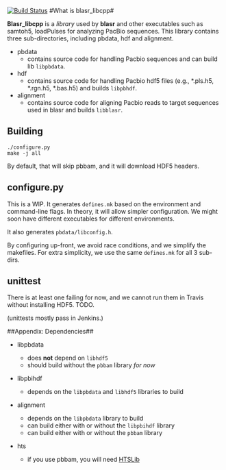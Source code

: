 [![Build Status](https://travis-ci.org/PacificBiosciences/blasr_libcpp.svg?branch=master)](https://travis-ci.org/PacificBiosciences/blasr_libcpp)
#What is blasr_libcpp#

**Blasr_libcpp** is a *library* used by **blasr** and other executables such as samtoh5, loadPulses for analyzing PacBio sequences. This library contains three sub-directories, including pbdata, hdf and alignment.
+ pbdata  
   - contains source code for handling Pacbio sequences and can build lib ```libpbdata```.
+ hdf 
   - contains source code for handling Pacbio hdf5 files (e.g., *.pls.h5, *.rgn.h5, *.bas.h5) and builds ```libpbhdf```.
+ alignment 
   - contains source code for aligning Pacbio reads to target sequences used in blasr and builds ```libblasr```.

## Building
```
./configure.py
make -j all
```
By default, that will skip pbbam, and it will download HDF5 headers.

## configure.py
This is a WIP. It generates `defines.mk` based on the environment and command-line flags.
In theory, it will allow simpler configuration. We might soon have different executables for
different environments.

It also generates `pbdata/libconfig.h`.

By configuring up-front, we avoid race conditions, and we simplify the makefiles. For extra
simplicity, we use the same `defines.mk` for all 3 sub-dirs.

## unittest
There is at least one failing for now, and we cannot run them in Travis without installing HDF5. TODO.

(unittests mostly pass in Jenkins.)

##Appendix: Dependencies##
- libpbdata
   -  does **not** depend on ```libhdf5```
   -  should build without the ```pbbam``` library *for now*

- libpbihdf
   -  depends on the ```libpbdata``` and ```libhdf5``` libraries to build
   
- alignment
   -  depends on the ```libpbdata``` library to build
   -  can build either with or without the ```libpbihdf``` library
   -  can build either with or without the ```pbbam``` library
- hts
   - if you use pbbam, you will need [HTSLib](https://github.com/samtools/htslib)
